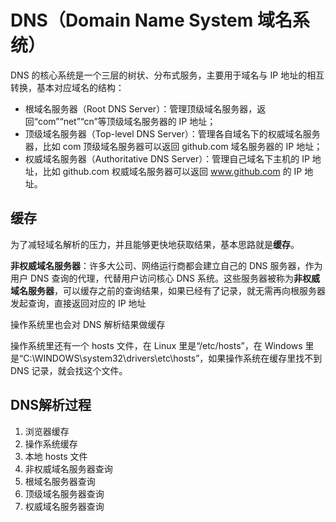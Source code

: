 # DNS（Domain Name System 域名系统）

DNS 的核心系统是一个三层的树状、分布式服务，主要用于域名与 IP 地址的相互转换，基本对应域名的结构：

- 根域名服务器（Root DNS Server）：管理顶级域名服务器，返回“com”“net”“cn”等顶级域名服务器的 IP 地址；
- 顶级域名服务器（Top-level DNS Server）：管理各自域名下的权威域名服务器，比如 com 顶级域名服务器可以返回 github.com 域名服务器的 IP 地址；
- 权威域名服务器（Authoritative DNS Server）：管理自己域名下主机的 IP 地址，比如 github.com 权威域名服务器可以返回 www.github.com 的 IP 地址。

## 缓存

为了减轻域名解析的压力，并且能够更快地获取结果，基本思路就是**缓存**。

**非权威域名服务器**：许多大公司、网络运行商都会建立自己的 DNS 服务器，作为用户 DNS 查询的代理，代替用户访问核心 DNS 系统。这些服务器被称为**非权威域名服务器**，可以缓存之前的查询结果，如果已经有了记录，就无需再向根服务器发起查询，直接返回对应的 IP 地址

操作系统里也会对 DNS 解析结果做缓存

操作系统里还有一个 hosts 文件，在 Linux 里是“/etc/hosts”，在 Windows 里是“C:\WINDOWS\system32\drivers\etc\hosts”，如果操作系统在缓存里找不到 DNS 记录，就会找这个文件。

## DNS解析过程

1. 浏览器缓存
2. 操作系统缓存
3. 本地 hosts 文件
4. 非权威域名服务器查询
5. 根域名服务器查询
6. 顶级域名服务器查询
7. 权威域名服务器查询
